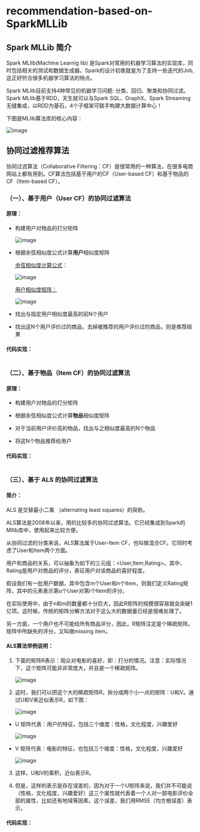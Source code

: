 # recommendation-based-on-SparkMLLib

## Spark MLLib 简介

Spark MLlib(Machine Learnig lib) 是Spark对常用的机器学习算法的实现库，同时包括相关的测试和数据生成器。Spark的设计初衷就是为了支持一些迭代的Job, 这正好符合很多机器学习算法的特点。

Spark MLlib目前支持4种常见的机器学习问题: 分类、回归、聚类和协同过滤。Spark MLlib基于RDD，天生就可以与Spark SQL、GraphX、Spark Streaming无缝集成，以RDD为基石，4个子框架可联手构建大数据计算中心！

下图是MLlib算法库的核心内容：

![image](https://github.com/MrQuJL/recommendation-based-on-SparkMLLib/raw/master/imgs/mllib.png)

## 协同过滤推荐算法

协同过滤算法（Collaborative Filtering：CF）是很常用的一种算法，在很多电商网站上都有用到。CF算法包括基于用户的CF（User-based CF）和基于物品的CF（Item-based CF）。

### （一）、基于用户（User CF）的协同过滤算法

#### 原理：

* 构建用户对物品的打分矩阵

	![image](https://github.com/MrQuJL/recommendation-based-on-SparkMLLib/raw/master/imgs/rating.png)

* 根据余弦相似度公式计算**用户**相似度矩阵

	<a href="https://github.com/MrQuJL/product-recommendation-system" target="_blank">余弦相似度计算公式</a>：

	![image](https://github.com/MrQuJL/recommendation-based-on-SparkMLLib/raw/master/imgs/similarity.png)

	<a href="https://github.com/MrQuJL/product-recommendation-system" target="_blank">用户相似度矩阵：</a>

	![image](https://github.com/MrQuJL/recommendation-based-on-SparkMLLib/raw/master/imgs/usersimilarity.png)

* 找出与指定用户相似度最高的前N个用户

* 找出这N个用户评价过的商品，去掉被推荐的用户评价过的商品，则是推荐结果

#### 代码实现：

```js

```

### （二）、基于物品（Item CF）的协同过滤算法

#### 原理：

* 构建用户对物品的打分矩阵

* 根据余弦相似度公式计算**物品**相似度矩阵

* 对于当前用户评价高的物品，找出与之相似度最高的N个物品

* 将这N个物品推荐给用户

#### 代码实现：

```js

```

### （三）、基于 ALS 的协同过滤算法

#### 简介：

ALS 是交替最小二乘 （alternating least squares）的简称。

ALS算法是2008年以来，用的比较多的协同过滤算法。它已经集成到Spark的Mllib库中，使用起来比较方便。

从协同过滤的分类来说，ALS算法属于User-Item CF，也叫做混合CF。它同时考虑了User和Item两个方面。

用户和商品的关系，可以抽象为如下的三元组：<User,Item,Rating>。其中，Rating是用户对商品的评分，表征用户对该商品的喜好程度。

假设我们有一批用户数据，其中包含m个User和n个Item，则我们定义Rating矩阵，其中的元素表示第u个User对第i个Item的评分。

在实际使用中，由于n和m的数量都十分巨大，因此R矩阵的规模很容易就会突破1亿项。这时候，传统的矩阵分解方法对于这么大的数据量已经是很难处理了。

另一方面，一个用户也不可能给所有商品评分，因此，R矩阵注定是个稀疏矩阵。矩阵中所缺失的评分，又叫做missing item。

#### ALS算法举例说明：

1. 下面的矩阵R表示：观众对电影的喜好，即：打分的情况。注意：实际情况下，这个矩阵可能非非常庞大，并且是一个稀疏矩阵。

	![image](https://github.com/MrQuJL/recommendation-based-on-SparkMLLib/raw/master/imgs/r.png)


2. 这时，我们可以把这个大的稀疏矩阵R，拆分成两个小一点的矩阵：U和V。通过U和V来近似表示R，如下图：

	![image](https://github.com/MrQuJL/recommendation-based-on-SparkMLLib/raw/master/imgs/ruv.png)


* U 矩阵代表：用户的特征，包括三个维度：性格，文化程度，兴趣爱好

	![image](https://github.com/MrQuJL/recommendation-based-on-SparkMLLib/raw/master/imgs/u.png)

* V 矩阵代表：电影的特征，也包括三个维度：性格，文化程度，兴趣爱好

	![image](https://github.com/MrQuJL/recommendation-based-on-SparkMLLib/raw/master/imgs/v.png)

3. 这样，U和V的乘积，近似表示R。

4. 但是，这样的表示是存在误差的，因为对于一个U矩阵来说，我们并不可能说（性格，文化程度，兴趣爱好）这三个属性就代表着一个人对一部电影评价全部的属性，比如还有地域等因素。这个误差，我们用RMSE（均方根误差）表示。

#### 代码实现：

```js

```


